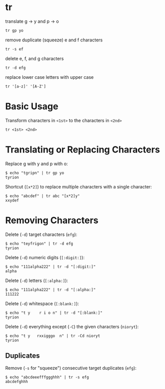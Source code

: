 # tr

translate g -> y and p -> o

    tr gp yo


remove duplicate (squeeze) e and f characters

    tr -s ef


delete e, f, and g characters

    tr -d efg


replace lower case letters with upper case

    tr '[a-z]' '[A-Z']



# Basic Usage

Transform characters in `<1st>` to the characters in `<2nd>`

    tr <1st> <2nd>



# Translating or Replacing Characters

Replace g with y and p with o:

    $ echo "tgripn" | tr gp yo
    tyrion


Shortcut (`[x*2]`) to replace multiple characters with a single character:

    $ echo "abcdef" | tr abc "[x*2]y"
    xxydef



# Removing Characters

Delete (`-d`) target characters (`efg`):

    $ echo "teyfrigon" | tr -d efg
    tyrion


Delete (`-d`) numeric digits (`[:digit:]`):

    $ echo "111alpha222" | tr -d "[:digit:]"
    alpha


Delete (`-d`) letters (`[:alpha:]`):

    $ echo "111alpha222" | tr -d "[:alpha:]"
    111222


Delete (`-d`) whitespace (`[:blank:]`):

    $ echo "t y    r i o n" | tr -d "[:blank:]"
    tyrion


Delete (`-d`) everything except (`-C`) the given characters (`nioryt`):

    $ echo "t y   rxxigggo  n" | tr -Cd nioryt
    tyrion


## Duplicates

Remove (`-s` for "squeeze") consecutive target duplicates (`efg`):

    $ echo "abcdeeefffggghhh" | tr -s efg
    abcdefghhh


